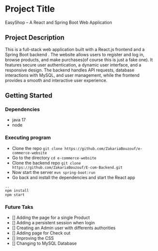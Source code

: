 # Project Title

EasyShop – A React and Spring Boot Web Application

## Project Description

This is a full-stack web application built with a React.js frontend and a Spring Boot backend . The website allows users to register and log in, browse products, and make purchases(of course this is just a fake one). It features secure user authentication, a dynamic user interface, and a responsive design. The backend handles API requests, database interactions with MySQL, and user management, while the frontend provides a smooth and interactive user experience.

## Getting Started

### Dependencies

* java 17
* node

### Executing program

* Clone the repo
`git clone https://github.com/ZakariaBouzouf/e-commerce-website`
* Go to the directory
`cd e-commerce-website`
* Clone the backend repo
`git clone https://github.com/ZakariaBouzouf/E-com-Backend.git`
* Now start the server
`mvn spring-boot:run`
* Go back and install the dependencies and start the React app
```
..
npm install
npm start
```

### Future Taks

- [] Adding the page for a single Product
- [] Adding a persistent session when login
- [] Creating an Admin user with differents authorities
- [] Adding page for Check out
- [] Improving the CSS
- [] Changing to MySQL Database
